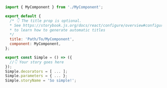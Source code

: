 ```js filename="MyComponent.story.js|jsx|ts|tsx" renderer="common" language="js"
import { MyComponent } from './MyComponent';

export default {
  /* 👇 The title prop is optional.
  * See https://storybook.js.org/docs/react/configure/overview#configure-story-loading
  * to learn how to generate automatic titles
  */
  title: 'Path/To/MyComponent', 
  component: MyComponent,
};

export const Simple = () => ({
  //👇 Your story goes here
});
Simple.decorators = [ ... ];
Simple.parameters = { ... };
Simple.storyName = 'So simple!';
```
